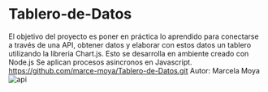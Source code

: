 # Tablero-de-Datos
El objetivo del proyecto es poner en práctica lo aprendido para conectarse a través de una API, obtener datos y elaborar con estos datos un tablero utilizando la libreria Chart.js.
Esto se desarrolla en ambiente creado con Node.js
Se aplican procesos asincronos en Javascript.
https://github.com/marce-moya/Tablero-de-Datos.git
Autor: Marcela Moya
![api](https://github.com/marce-moya/Tablero-de-Datos/assets/144967542/19af520a-03bd-4603-bafd-55adb8ea0d17)

